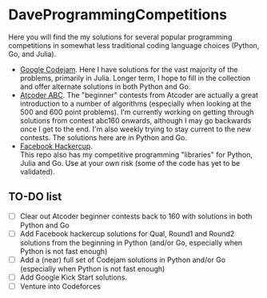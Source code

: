 # DaveProgrammingCompetitions
Here you will find the my solutions for several popular programming competitions in somewhat less traditional coding language choices (Python, Go, and Julia).
* [Google Codejam](./codejam).  Here I have solutions for the vast majority of the problems, primarily in Julia.  Longer term, I hope to fill in the collection and offer alternate solutions in both Python and Go.
* [Atcoder ABC](./atcoder/abc).  The "beginner" contests from Atcoder are actually a great introduction to a number of algorithms (especially when looking at the 500 and 600 point problems).  I'm currently working on getting through solutions from contest abc160 onwards, although I may go backwards once I get to the end.  I'm also weekly trying to stay current to the new contests.  The solutions here are in Python and Go.
* [Facebook Hackercup](./hackercup).  
This repo also has my competitive programming "libraries" for Python, Julia and Go.  Use at your own risk (some of the code has yet to be validated).

## TO-DO list
- [ ] Clear out Atcoder beginner contests back to 160 with solutions in both Python and Go
- [ ] Add Facebook hackercup solutions for Qual, Round1 and Round2 solutions from the beginning in Python (and/or Go, especially when Python is not fast enough)
- [ ] Add a (near) full set of Codejam solutions in Python and/or Go (especially when Python is not fast enough)
- [ ] Add Google Kick Start solutions.
- [ ] Venture into Codeforces
